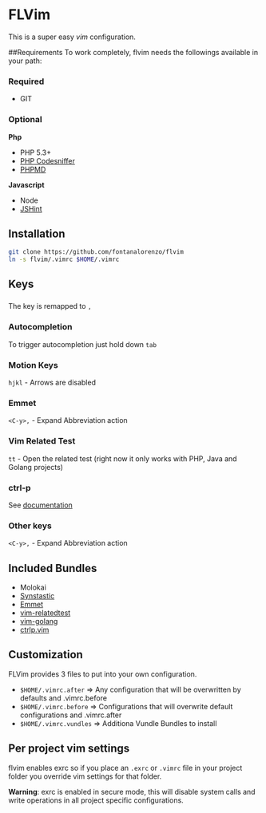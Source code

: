 # FLVim
This is a super easy *vim* configuration. 


##Requirements
To work completely, flvim needs the followings available in your path:
### Required
- GIT

### Optional

**Php**
- PHP 5.3+
- [PHP Codesniffer](https://github.com/squizlabs/PHP_CodeSniffer)
- [PHPMD](https://github.com/phpmd/phpmd)

**Javascript**
- Node
- [JSHint](http://www.jshint.com/install/)

## Installation
```bash
git clone https://github.com/fontanalorenzo/flvim
ln -s flvim/.vimrc $HOME/.vimrc
```
## Keys

### <leader>
The <leader> key is remapped to `,` 

### Autocompletion
To trigger autocompletion just hold down `tab`

### Motion Keys
```hjkl``` - Arrows are disabled

### Emmet
```<C-y>,``` - Expand Abbreviation action

### Vim Related Test
```tt``` - Open the related test (right now it only works with PHP, Java and Golang projects)

### ctrl-p
See [documentation](https://github.com/kien/ctrlp.vim/blob/master/readme.md)


### Other keys
```<C-y>,``` - Expand Abbreviation action

## Included Bundles
- Molokai
- [Synstastic](https://github.com/scrooloose/syntastic)
- [Emmet](https://github.com/mattn/emmet-vim)
- [vim-relatedtest](https://github.com/wdalmut/vim-relatedtest)
- [vim-golang](https://github.com/jnwhiteh/vim-golang)
- [ctrlp.vim](https://github.com/kien/ctrlp.vim)

## Customization
FLVim provides 3 files to put into your own configuration.
- ```$HOME/.vimrc.after```    => Any configuration that will be overwritten by defaults and .vimrc.before
- ```$HOME/.vimrc.before```   => Configurations that will overwrite default configurations and .vimrc.after
- ```$HOME/.vimrc.vundles```  => Additiona Vundle Bundles to install 

## Per project vim settings
flvim enables exrc so if you place an ```.exrc``` or ```.vimrc```  file in your project folder you override vim settings
for that folder.

**Warning**: exrc is enabled in secure mode, this will disable system calls and write operations in all project specific configurations.     
